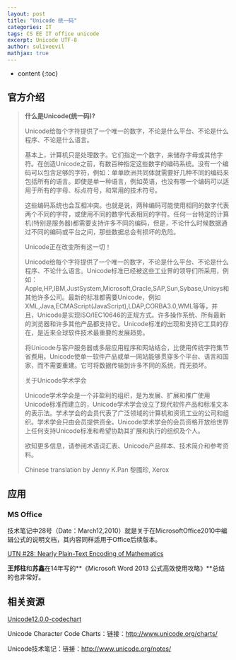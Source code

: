 ```yaml
---
layout: post
title: "Unicode 统一码"
categories: IT
tags: CS EE IT office unicode 
excerpt: Unicode UTF-8
author: suliveevil
mathjax: true
---
```


* content
{:toc}

## 官方介绍

>**什么是Unicode(统一码)?**
>
>Unicode给每个字符提供了一个唯一的数字，不论是什么平台、不论是什么程序、不论是什么语言。
>
>基本上，计算机只是处理数字。它们指定一个数字，来储存字母或其他字符。在创造Unicode之前，有数百种指定这些数字的编码系统。没有一个编码可以包含足够的字符，例如：单单欧洲共同体就需要好几种不同的编码来包括所有的语言。即使是单一种语言，例如英语，也没有哪一个编码可以适用于所有的字母、标点符号，和常用的技术符号。
>
>这些编码系统也会互相冲突。也就是说，两种编码可能使用相同的数字代表两个不同的字符，或使用不同的数字代表相同的字符。任何一台特定的计算机(特别是服务器)都需要支持许多不同的编码，但是，不论什么时候数据通过不同的编码或平台之间，那些数据总会有损坏的危险。
>
>Unicode正在改变所有这一切！
>
>Unicode给每个字符提供了一个唯一的数字，不论是什么平台、不论是什么程序、不论什么语言。Unicode标准已经被这些工业界的领导们所采用，例如：Apple,HP,IBM,JustSystem,Microsoft,Oracle,SAP,Sun,Sybase,Unisys和其他许多公司。最新的标准都需要Unicode，例如XML,Java,ECMAScript(JavaScript),LDAP,CORBA3.0,WML等等，并且，Unicode是实现ISO/IEC10646的正规方式。许多操作系统、所有最新的浏览器和许多其他产品都支持它。Unicode标准的出现和支持它工具的存在，是近来全球软件技术最重要的发展趋势。
>
>将Unicode与客户服务器或多层应用程序和网站结合，比使用传统字符集节省费用。Unicode使单一软件产品或单一网站能够贯穿多个平台、语言和国家，而不需要重建。它可将数据传输到许多不同的系统，而无损坏。
>
>关于Unicode学术学会
>
>Unicode学术学会是一个非盈利的组织，是为发展、扩展和推广使用Unicode标准而建立的，Unicode学术学会设立了现代软件产品和标准文本的表示法。学术学会的会员代表了广泛领域的计算机和资讯工业的公司和组织。学术学会只由会员提供资金。Unicode学术学会的会员资格开放给世界上任何支持Unicode标准和希望协助其扩展和执行的组织及个人。
>
>欲知更多信息，请参阅术语词汇表、Unicode产品样本、技术简介和参考资料。
>
>Chinese translation by Jenny K.Pan 黎國珍, Xerox

## 应用

### MS Office

技术笔记中28号（Date：March12,2010）就是关于在MicrosoftOffice2010中编辑公式的说明文档，其内容同样适用于Office后续版本。

[UTN #28: Nearly Plain-Text Encoding of Mathematics](https://www.unicode.org/notes/tn28/)

**王邦柱**和**苏鑫**在14年写的**《Microsoft Word 2013 公式高效使用攻略》**总结的也非常好。

## 相关资源

[Unicode12.0.0-codechart](https://unicode.org/Public/12.0.0/charts/)

Unicode Character Code Charts：链接：http://www.unicode.org/charts/

Unicode技术笔记：链接：http://www.unicode.org/notes/